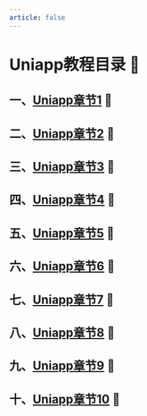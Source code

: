 ```yaml
---
article: false
---
```

# Uniapp教程目录  :love_letter:
## 一、[Uniapp章节1](/web/uniapp/Uniapp01.md)  :clown_face:
## 二、[Uniapp章节2](/web/uniapp/Uniapp02.md)  :clown_face:
## 三、[Uniapp章节3](/web/uniapp/Uniapp03.md)  :clown_face:
## 四、[Uniapp章节4](/web/uniapp/Uniapp04.md)  :clown_face:
## 五、[Uniapp章节5](/web/uniapp/Uniapp05.md)  :clown_face:
## 六、[Uniapp章节6](/web/uniapp/Uniapp06.md)  :clown_face:
## 七、[Uniapp章节7](/web/uniapp/Uniapp07.md)  :clown_face:
## 八、[Uniapp章节8](/web/uniapp/Uniapp08.md)  :clown_face:
## 九、[Uniapp章节9](/web/uniapp/Uniapp09.md)  :clown_face:
## 十、[Uniapp章节10](/web/uniapp/Uniapp10.md)  :clown_face:

